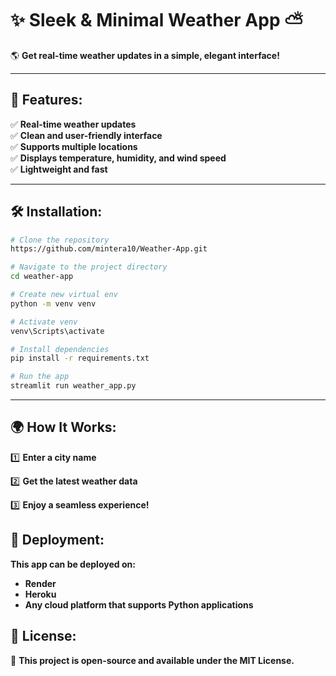 # ✨ **Sleek & Minimal Weather App** ⛅  

🌎 **Get real-time weather updates in a simple, elegant interface!**  

---

## 🌟 **Features:**  
✅ **Real-time weather updates**  
✅ **Clean and user-friendly interface**  
✅ **Supports multiple locations**  
✅ **Displays temperature, humidity, and wind speed**  
✅ **Lightweight and fast**  

---

## 🛠️ **Installation:**  

```sh
# Clone the repository
https://github.com/mintera10/Weather-App.git

# Navigate to the project directory
cd weather-app

# Create new virtual env
python -m venv venv

# Activate venv
venv\Scripts\activate

# Install dependencies
pip install -r requirements.txt

# Run the app
streamlit run weather_app.py
```

---

## 🌍 **How It Works:**
1️⃣ **Enter a city name**

2️⃣ **Get the latest weather data**

3️⃣ **Enjoy a seamless experience!**



## 🚀 **Deployment:**
**This app can be deployed on:**
- **Render**
- **Heroku**
- **Any cloud platform that supports Python applications**



## 📝 **License:**
📜 **This project is open-source and available under the MIT License.**

